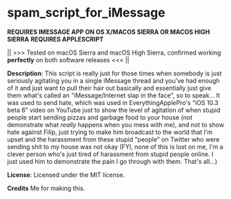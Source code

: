 # spam_script_for_iMessage

**REQUIRES IMESSAGE APP ON OS X/MACOS SIERRA OR MACOS HIGH SIERRA**
**REQUIRES APPLESCRIPT**

|| >>> Tested on macOS Sierra and macOS High Sierra, confirmed working **perfectly** on both software releases <<< ||

**Description**: This script is really just for those times when somebody is just seriously agitating you in a single iMessage thread and you've had enough of it and just want to pull their hair out basically and essentially just give them what's called an "iMessage/Internet slap in the face", so to speak... It was used to send hate, which was used in EverythingApplePro's "iOS 10.3 beta 6" video on YouTube just to show the level of agitation of when stupid people start sending pizzas and garbage food to your house (not demonstrate what *really* happens when you mess with me), and not to show hate against Filip, just trying to make him broadcast to the world that I'm upset and the harassment from these stupid "people" on Twitter who were sending shit to my house was not okay (FYI, none of this is lost on me, I'm a clever person who's just tired of harassment from stupid people online. I just used him to demonstrate the pain I go through with them. That's all...)

**License**: Licensed under the MIT license.

**Credits** Me for making this.
